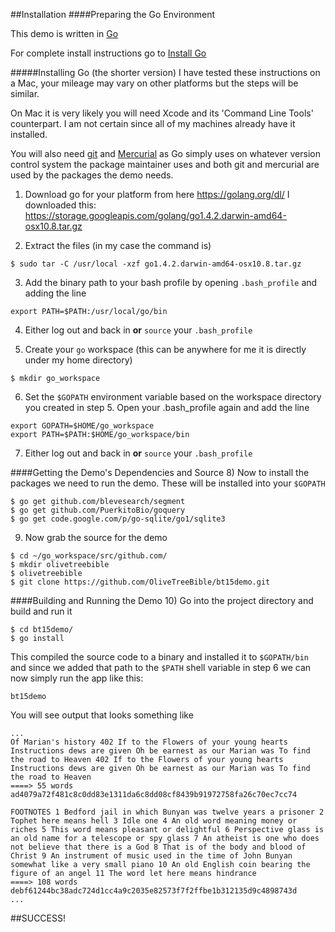 ##Installation
####Preparing the Go Environment

This demo is written in [Go](http://golang.org)

For complete install instructions go to [Install Go](http://golang.org/doc/install)

#####Installing Go (the shorter version)
I have tested these instructions on a Mac, your mileage may vary on other platforms but the steps will be similar.

On Mac it is very likely you will need Xcode and its 'Command Line Tools' counterpart. I am not certain since all of my machines already have it installed.

You will also need [git](http://git-scm.com) and [Mercurial](http://mercurial.selenic.com) as Go simply uses on whatever version control system the package maintainer uses and both git and mercurial are used by the packages the demo needs.

1) Download go for your platform from here https://golang.org/dl/ 
	I downloaded this: https://storage.googleapis.com/golang/go1.4.2.darwin-amd64-osx10.8.tar.gz

2) Extract the files (in my case the command is)
	
```
$ sudo tar -C /usr/local -xzf go1.4.2.darwin-amd64-osx10.8.tar.gz
```
3) Add the binary path to your bash profile by opening `.bash_profile` and adding the line

```
export PATH=$PATH:/usr/local/go/bin
```
4) Either log out and back in **or** `source` your `.bash_profile`

5) Create your `go` workspace (this can be anywhere for me it is directly under my home directory)

```
$ mkdir go_workspace
```

6) Set the `$GOPATH` environment variable based on the workspace directory you created in step 5. Open your .bash_profile again and add the line

```
export GOPATH=$HOME/go_workspace
export PATH=$PATH:$HOME/go_workspace/bin
```
7) Either log out and back in **or** `source` your `.bash_profile`

####Getting the Demo's Dependencies and Source 
8) Now to install the packages we need to run the demo. These will be installed into your `$GOPATH`

```
$ go get github.com/blevesearch/segment
$ go get github.com/PuerkitoBio/goquery
$ go get code.google.com/p/go-sqlite/go1/sqlite3
```

9) Now grab the source for the demo

```
$ cd ~/go_workspace/src/github.com/
$ mkdir olivetreebible
$ olivetreebible
$ git clone https://github.com/OliveTreeBible/bt15demo.git
```

####Building and Running the Demo
10) Go into the project directory and build and run it

```
$ cd bt15demo/
$ go install
```

This compiled the source code to a binary and installed it to `$GOPATH/bin` and since we added that path to the `$PATH` shell variable in step 6 we can now simply run the app like this:

```
bt15demo
```

You will see output that looks something like

```
...
Of Marian's history 402 If to the Flowers of your young hearts Instructions dews are given Oh be earnest as our Marian was To find the road to Heaven 402 If to the Flowers of your young hearts Instructions dews are given Oh be earnest as our Marian was To find the road to Heaven 
====> 55 words ad4079a72f481c8c0dd83e1311da6c8dd08cf8439b91972758fa26c70ec7cc74

FOOTNOTES 1 Bedford jail in which Bunyan was twelve years a prisoner 2 Tophet here means hell 3 Idle one 4 An old word meaning money or riches 5 This word means pleasant or delightful 6 Perspective glass is an old name for a telescope or spy glass 7 An atheist is one who does not believe that there is a God 8 That is of the body and blood of Christ 9 An instrument of music used in the time of John Bunyan somewhat like a very small piano 10 An old English coin bearing the figure of an angel 11 The word let here means hindrance 
====> 108 words debf61244bc38adc724d1cc4a9c2035e82573f7f2ffbe1b312135d9c4898743d
...
```

##SUCCESS!
